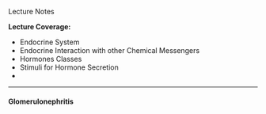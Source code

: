 Lecture Notes

**Lecture Coverage:**
- Endocrine System
- Endocrine Interaction with other Chemical Messengers
- Hormones Classes
- Stimuli for Hormone Secretion
- 

---
#### **Glomerulonephritis**